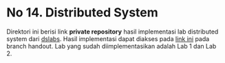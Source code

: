 # No 14. Distributed System
Direktori ini berisi link **private repository** hasil implementasi lab distributed system dari [dslabs](https://github.com/emichael/dslabs). Hasil implementasi dapat diakses pada [link ini](https://github.com/dxt99/dslabs/tree/handout) pada branch handout. Lab yang sudah diimplementasikan adalah Lab 1 dan Lab 2.
